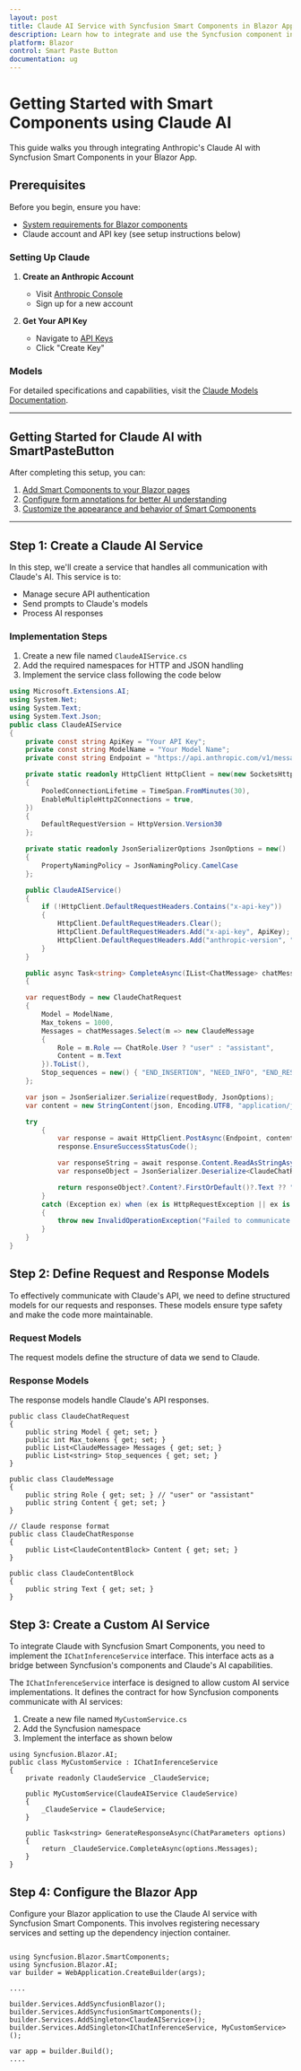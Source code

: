 ```yaml
---
layout: post
title: Claude AI Service with Syncfusion Smart Components in Blazor App | Syncfusion
description: Learn how to integrate and use the Syncfusion component in a Blazor Web App with Claude AI services.
platform: Blazor
control: Smart Paste Button
documentation: ug
---
```


# Getting Started with Smart Components using Claude AI

This guide walks you through integrating Anthropic's Claude AI with Syncfusion Smart Components in your Blazor App. 

## Prerequisites

Before you begin, ensure you have:

* [System requirements for Blazor components](https://blazor.syncfusion.com/documentation/system-requirements)
* Claude account and API key (see setup instructions below)

### Setting Up Claude

1. **Create an Anthropic Account**
   * Visit [Anthropic Console](https://console.anthropic.com)
   * Sign up for a new account

2. **Get Your API Key**
   * Navigate to [API Keys](https://console.anthropic.com/settings/keys)
   * Click "Create Key"

### Models

For detailed specifications and capabilities, visit the [Claude Models Documentation](https://docs.anthropic.com/claude/docs/models-overview).

---

## Getting Started for Claude AI with SmartPasteButton

After completing this setup, you can:

1. [Add Smart Components to your Blazor pages](https://blazor.syncfusion.com/documentation/smart-paste/getting-started)
2. [Configure form annotations for better AI understanding](https://blazor.syncfusion.com/documentation/smart-paste/annotation)
3. [Customize the appearance and behavior of Smart Components](https://blazor.syncfusion.com/documentation/smart-paste/customization)

---

## Step 1: Create a Claude AI Service

In this step, we'll create a service that handles all communication with Claude's AI. This service is to:

* Manage secure API authentication
* Send prompts to Claude's models
* Process AI responses

### Implementation Steps

1. Create a new file named `ClaudeAIService.cs`
2. Add the required namespaces for HTTP and JSON handling
3. Implement the service class following the code below

```csharp
using Microsoft.Extensions.AI;
using System.Net;
using System.Text;
using System.Text.Json;
public class ClaudeAIService
{
    private const string ApiKey = "Your API Key";
    private const string ModelName = "Your Model Name";
    private const string Endpoint = "https://api.anthropic.com/v1/messages";

    private static readonly HttpClient HttpClient = new(new SocketsHttpHandler
    {
        PooledConnectionLifetime = TimeSpan.FromMinutes(30),
        EnableMultipleHttp2Connections = true,
    })
    {
        DefaultRequestVersion = HttpVersion.Version30
    };

    private static readonly JsonSerializerOptions JsonOptions = new()
    {
        PropertyNamingPolicy = JsonNamingPolicy.CamelCase
    };

    public ClaudeAIService()
    {
        if (!HttpClient.DefaultRequestHeaders.Contains("x-api-key"))
        {
            HttpClient.DefaultRequestHeaders.Clear();
            HttpClient.DefaultRequestHeaders.Add("x-api-key", ApiKey);
            HttpClient.DefaultRequestHeaders.Add("anthropic-version", "2023-06-01");
        }
    }

    public async Task<string> CompleteAsync(IList<ChatMessage> chatMessages)
    {

    var requestBody = new ClaudeChatRequest
    {
        Model = ModelName,
        Max_tokens = 1000,
        Messages = chatMessages.Select(m => new ClaudeMessage
        {
            Role = m.Role == ChatRole.User ? "user" : "assistant",
            Content = m.Text
        }).ToList(),
        Stop_sequences = new() { "END_INSERTION", "NEED_INFO", "END_RESPONSE" }
    };

    var json = JsonSerializer.Serialize(requestBody, JsonOptions);
    var content = new StringContent(json, Encoding.UTF8, "application/json");

    try
        {
            var response = await HttpClient.PostAsync(Endpoint, content);
            response.EnsureSuccessStatusCode();

            var responseString = await response.Content.ReadAsStringAsync();
            var responseObject = JsonSerializer.Deserialize<ClaudeChatResponse>(responseString, JsonOptions);

            return responseObject?.Content?.FirstOrDefault()?.Text ?? "No response from Claude model.";
        }
        catch (Exception ex) when (ex is HttpRequestException || ex is JsonException)
        {
            throw new InvalidOperationException("Failed to communicate with Claude API.", ex);
        }
    }
}
```

## Step 2: Define Request and Response Models

To effectively communicate with Claude's API, we need to define structured models for our requests and responses. These models ensure type safety and make the code more maintainable.

### Request Models
The request models define the structure of data we send to Claude.

### Response Models
The response models handle Claude's API responses.

```CSharp
public class ClaudeChatRequest
{
    public string Model { get; set; }
    public int Max_tokens { get; set; }
    public List<ClaudeMessage> Messages { get; set; }
    public List<string> Stop_sequences { get; set; }
}

public class ClaudeMessage
{
    public string Role { get; set; } // "user" or "assistant"
    public string Content { get; set; }
}

// Claude response format
public class ClaudeChatResponse
{
    public List<ClaudeContentBlock> Content { get; set; }
}

public class ClaudeContentBlock
{
    public string Text { get; set; }
}
```

## Step 3: Create a Custom AI Service

To integrate Claude with Syncfusion Smart Components, you need to implement the `IChatInferenceService` interface. This interface acts as a bridge between Syncfusion's components and Claude's AI capabilities.

The `IChatInferenceService` interface is designed to allow custom AI service implementations. It defines the contract for how Syncfusion components communicate with AI services:

1. Create a new file named `MyCustomService.cs` 
2. Add the Syncfusion namespace
3. Implement the interface as shown below

```CSharp
using Syncfusion.Blazor.AI;
public class MyCustomService : IChatInferenceService
{
    private readonly ClaudeService _ClaudeService;

    public MyCustomService(ClaudeAIService ClaudeService)
    {
        _ClaudeService = ClaudeService;
    }

    public Task<string> GenerateResponseAsync(ChatParameters options)
    {
        return _ClaudeService.CompleteAsync(options.Messages);
    }
}
```


## Step 4: Configure the Blazor App

Configure your Blazor application to use the Claude AI service with Syncfusion Smart Components. This involves registering necessary services and setting up the dependency injection container.

```CSharp

using Syncfusion.Blazor.SmartComponents;
using Syncfusion.Blazor.AI;
var builder = WebApplication.CreateBuilder(args);

....

builder.Services.AddSyncfusionBlazor();
builder.Services.AddSyncfusionSmartComponents();
builder.Services.AddSingleton<ClaudeAIService>();
builder.Services.AddSingleton<IChatInferenceService, MyCustomService>();

var app = builder.Build();
....

```